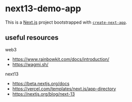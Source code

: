 # next13-demo-app

This is a [Next.js](https://nextjs.org/) project bootstrapped with [`create-next-app`](https://github.com/vercel/next.js/tree/canary/packages/create-next-app).

## useful resources

web3

  - https://www.rainbowkit.com/docs/introduction/
  - https://wagmi.sh/

 next13

  - https://beta.nextjs.org/docs
  - https://vercel.com/templates/next.js/app-directory
  - https://nextjs.org/blog/next-13
  